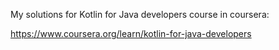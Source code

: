 My solutions for Kotlin for Java developers course in coursera:

https://www.coursera.org/learn/kotlin-for-java-developers